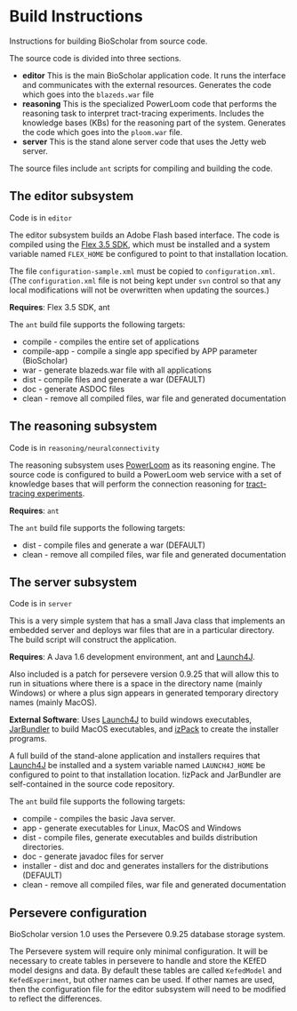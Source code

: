 # Build Instructions #

Instructions for building BioScholar from source code.

The source code is divided into three sections.
  * **editor** This is the main BioScholar application code.  It runs the interface and communicates with the external resources.  Generates the code which goes into the `blazeds.war` file
  * **reasoning** This is the specialized PowerLoom code that performs the reasoning task to interpret tract-tracing experiments.  Includes the knowledge bases (KBs) for the reasoning part of the system.  Generates the code which goes into the `ploom.war` file.
  * **server** This is the stand alone server code that uses the Jetty web server.

The source files include `ant` scripts for compiling and building the code.

## The editor subsystem ##

Code is in `editor`

The editor subsystem builds an Adobe Flash based interface.  The code is compiled using the [Flex 3.5 SDK](http://opensource.adobe.com/wiki/display/flexsdk/Download+Flex+3), which must be installed and a system variable named `FLEX_HOME` be configured to point to that installation location.

The file `configuration-sample.xml` must be copied to `configuration.xml`.  (The `configuration.xml` file is not being kept under `svn` control so that any local modifications will not be overwritten when updating the sources.)

**Requires**: Flex 3.5 SDK, ant

The `ant` build file supports the following targets:
  * compile     - compiles the entire set of applications
  * compile-app - compile a single app specified by APP parameter (BioScholar)
  * war         - generate blazeds.war file with all applications
  * dist        - compile files and generate a war (DEFAULT)
  * doc         - generate ASDOC files
  * clean       - remove all compiled files, war file and generated documentation

## The reasoning subsystem ##

Code is in `reasoning/neuralconnectivity`

The reasoning subsystem uses [PowerLoom](http://www.isi.edu/isd/LOOM/PowerLoom) as its reasoning engine.  The source code is configured to build a PowerLoom web service with a set of knowledge bases that will perform the connection reasoning for [tract-tracing experiments](https://wiki.birncommunity.org:8443/display/NEWBIRNCC/KEfED+Neural+Connectivity+and+Tract-Tracing+Experiments).

**Requires**: `ant`

The `ant` build file supports the following targets:
  * dist        - compile files and generate a war (DEFAULT)
  * clean       - remove all compiled files, war file and generated documentation

## The server subsystem ##

Code is in `server`

This is a very simple system that has a small Java class that implements an embedded server and deploys war files that are in a particular directory.  The build script will construct the application.

**Requires**: A Java 1.6 development environment, ant and  [Launch4J](http://launch4j.sourceforge.net/).

Also included is a patch for persevere version 0.9.25 that will allow this to run in situations where there is a space in the directory name (mainly Windows) or where a plus sign appears in generated temporary directory names (mainly MacOS).

**External Software**:  Uses  [Launch4J](http://launch4j.sourceforge.net/) to build windows executables, [JarBundler](http://informagen.com/JarBundler/) to build MacOS executables, and [izPack](http://izpack.org/) to create the installer programs.

A full build of the stand-alone application and installers requires that [Launch4J](http://launch4j.sourceforge.net/) be installed and a system variable named `LAUNCH4J_HOME` be configured to point to that installation location.  !izPack and JarBundler are self-contained in the source code repository.

The `ant` build file supports the following targets:
  * compile     - compiles the basic Java server.
  * app         - generate executables for Linux, MacOS and Windows
  * dist        - compile files, generate executables and builds distribution directories.
  * doc         - generate javadoc files for server
  * installer   - dist and doc and generates installers for the distributions (DEFAULT)
  * clean       - remove all compiled files, war file and generated documentation

## Persevere configuration ##

BioScholar version 1.0 uses the Persevere 0.9.25 database storage system.

The Persevere system will require only minimal configuration.  It will be necessary to create tables in persevere to handle and store the KEfED model designs and data.  By default these tables are called `KefedModel` and `KefedExperiment`, but other names can be used.  If other names are used, then the configuration file for the editor subsystem will need to be modified to reflect the differences.